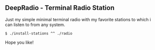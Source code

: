 ## DeepRadio - Terminal Radio Station
Just my simple minimal terminal radio with my favorite stations to which i can listen to from any system.
```shell
$ ./install-stations ^^ ./radio
```
Hope you like!

